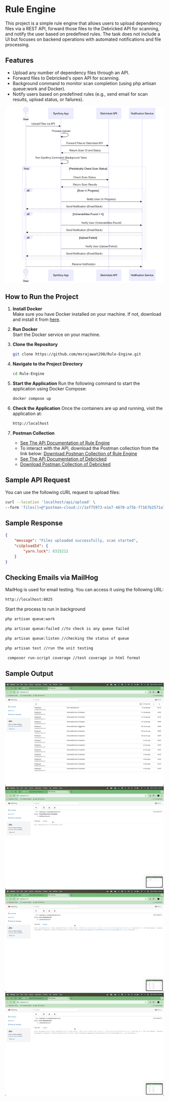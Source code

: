# Rule Engine

This project is a simple rule engine that allows users to upload dependency files via a REST API, forward those files to the Debricked API for scanning, and notify the user based on predefined rules. The task does not include a UI but focuses on backend operations with automated notifications and file processing.

## Features
- Upload any number of dependency files through an API.
- Forward files to Debricked's open API for scanning.
- Background command to monitor scan completion (using php artisan queue:work and Docker).
- Notify users based on predefined rules (e.g., send email for scan results, upload status, or failures).

![Sequnce Diagram](resources/sequnce_diagram/opentext-task.png)

## How to Run the Project

1. **Install Docker**  
   Make sure you have Docker installed on your machine. If not, download and install it from [here](https://www.docker.com/products/docker-desktop).

2. **Run Docker**  
   Start the Docker service on your machine.

3. **Clone the Repository**
   ```bash
   git clone https://github.com/msrajawat298/Rule-Engine.git
   ```

4. **Navigate to the Project Directory**
   ```bash
   cd Rule-Engine
   ```

5. **Start the Application**
   Run the following command to start the application using Docker Compose:
   ```bash
   docker compose up
   ```

6. **Check the Application**
   Once the containers are up and running, visit the application at:
   ```bash
   http://localhost
   ```

7. **Postman Collection**
   - [See The APi Documentation of Rule Engine](https://documenter.getpostman.com/view/21993237/2sAXqqe45S)
   - To interact with the API, download the Postman collection from the link below:
   [Download Postman Collection of Rule Engine](https://api.postman.com/collections/21993237-36ae0264-c42e-4e72-8e35-192b3e0ac67b?access_key=PMAT-01J82FB6Z2RJ6WF2RD08PG38MW)
   - [See The APi Documentation of Debricked](https://documenter.getpostman.com/view/21993237/2sAXqqe49r)
   - [Download Postman Collection of Debricked](https://api.postman.com/collections/21993237-b90ce9ce-fb58-41f0-8922-459ee9d4a9d6?access_key=PMAT-01J82GH5ZFK1VP9S3TBGAMYKCK)

## Sample API Request

You can use the following cURL request to upload files:

```bash
curl --location 'localhost/api/upload' \
--form 'files[]=@"postman-cloud:///1ef75973-e1e7-4670-a75b-f7167b2571a7"'
```

## Sample Response

```json
{
    "message": "Files uploaded successfully, scan started",
    "ciUploadId": {
        "yarn.lock": 6315212
    }
}
```

## Checking Emails via MailHog

MailHog is used for email testing. You can access it using the following URL:
```bash
http://localhost:8025
```
Start the process to run in background
```sh
php artisan queue:work
```
```sh
php artisan queue:failed //to check is any queue failed
```

```sh
php artisan queue:listen //checking the status of queue
```

```sh
php artisan test //run the unit testing
```

```sh
 composer run-script coverage //test coverage in html format
```


## Sample Output

![Email Log](resources/images/email_log.png)
![Email Log Message](resources/images/email_log_message.png)
![Email Log Desc](resources/images/email_log_desc.png)
![Queue Job Background](resources/images/email_log_desc.png)